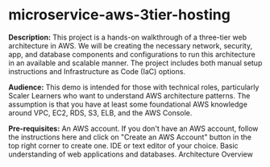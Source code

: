 # microservice-aws-3tier-hosting

**Description:**
This project is a hands-on walkthrough of a three-tier web architecture in AWS. We will be creating the necessary network, security, app, and database components and configurations to run this architecture in an available and scalable manner. The project includes both manual setup instructions and Infrastructure as Code (IaC) options.

**Audience:**
This demo is intended for those with technical roles, particularly Scaler Learners who want to understand AWS architecture patterns. The assumption is that you have at least some foundational AWS knowledge around VPC, EC2, RDS, S3, ELB, and the AWS Console.

**Pre-requisites:**
An AWS account. If you don't have an AWS account, follow the instructions here and click on "Create an AWS Account" button in the top right corner to create one.
IDE or text editor of your choice.
Basic understanding of web applications and databases.
Architecture Overview
